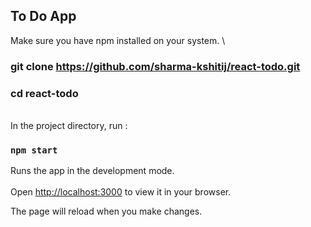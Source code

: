 

## To Do App

Make sure you have npm installed on your system. \

### git clone https://github.com/sharma-kshitij/react-todo.git

### cd react-todo

\
In the project directory, run : 

### `npm start`

Runs the app in the development mode.\
\
Open [http://localhost:3000](http://localhost:3000) to view it in your browser.

The page will reload when you make changes.
